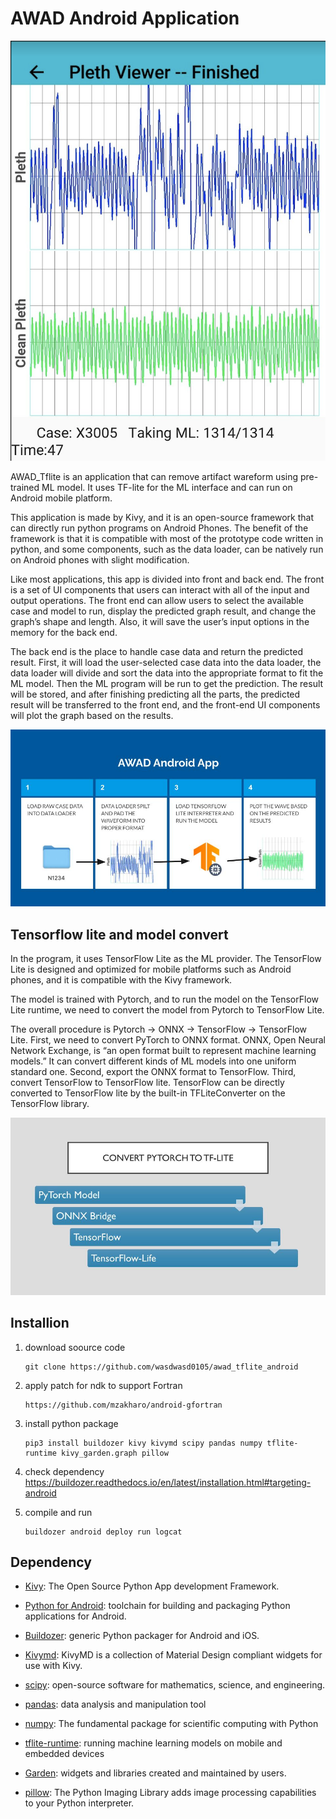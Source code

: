 # AWAD Android Application

<img src="https://github.com/wasdwasd0105/awad_tflite_android/raw/master/pics/AWAD_demo.png"/>

AWAD_Tflite is an application that can remove artifact wareform using pre-trained ML model. It uses TF-lite for the ML interface and can run on Android mobile platform.

This application is made by Kivy, and it is an open-source framework that can directly run python programs on Android Phones. The benefit of the framework is that it is compatible with most of the prototype code written in python, and some components, such as the data loader, can be natively run on Android phones with slight modification. 

Like most applications, this app is divided into front and back end. The front is a set of UI components that users can interact with all of the input and output operations. The front end can allow users to select the available case and model to run, display the predicted graph result, and change the graph’s shape and length. Also, it will save the user’s input options in the memory for the back end.

The back end is the place to handle case data and return the predicted result. First, it will load the user-selected case data into the data loader, the data loader will divide and sort the data into the appropriate format to fit the ML model. Then the ML program will be run to get the prediction. The result will be stored, and after finishing predicting all the parts, the predicted result will be transferred to the front end, and the front-end UI components will plot the graph based on the results.

<img src="https://github.com/wasdwasd0105/awad_tflite_android/raw/master/pics/AWAD_structure.jpg"/>


## Tensorflow lite and model convert

In the program, it uses TensorFlow Lite as the ML provider. The TensorFlow Lite is designed and optimized for mobile platforms such as Android phones, and it is compatible with the Kivy framework. 

The model is trained with Pytorch, and to run the model on the TensorFlow Lite runtime, we need to convert the model from Pytorch to TensorFlow Lite. 

The overall procedure is Pytorch -> ONNX -> TensorFlow -> TensorFlow Lite. First, we need to convert PyTorch to ONNX format. ONNX, Open Neural Network Exchange, is “an open format built to represent machine learning models.” It can convert different kinds of ML models into one uniform standard one. Second, export the ONNX format to TensorFlow. Third, convert TensorFlow to TensorFlow lite. TensorFlow can be directly converted to TensorFlow lite by the built-in TFLiteConverter on the TensorFlow library.

<img src="https://github.com/wasdwasd0105/awad_tflite_android/raw/master/pics/AWAD_model_convert.jpg"/>

Installion
---------------
1. download soource code
    ```
    git clone https://github.com/wasdwasd0105/awad_tflite_android
    ```

2. apply patch for ndk to support Fortran
    ```
    https://github.com/mzakharo/android-gfortran
    ```

3. install python package
    ```
    pip3 install buildozer kivy kivymd scipy pandas numpy tflite-runtime kivy_garden.graph pillow
    ```
4. check dependency
   https://buildozer.readthedocs.io/en/latest/installation.html#targeting-android

5. compile and run
    ```
    buildozer android deploy run logcat
    ```

Dependency
---------------

- [Kivy](https://github.com/kivy/kivy): The Open Source Python App development Framework.
- [Python for Android](https://github.com/kivy/python-for-android): toolchain
  for building and packaging Python applications for Android.
- [Buildozer](https://github.com/kivy/buildozer): generic Python packager
  for Android and iOS.
- [Kivymd](https://github.com/kivymd/KivyMD): KivyMD is a collection of Material Design compliant widgets for use with Kivy.
- [scipy](https://github.com/scipy/scipy): open-source software for mathematics, science, and engineering.
- [pandas](https://pandas.pydata.org/): data analysis and manipulation tool

- [numpy](https://numpy.org/): The fundamental package for scientific computing with Python
- [tflite-runtime](https://www.tensorflow.org/lite): running machine learning models on mobile and embedded devices
- [Garden](https://github.com/kivy-garden): widgets and libraries created and
  maintained by users.
- [pillow](https://github.com/python-pillow/Pillow): The Python Imaging Library adds image processing capabilities to your Python interpreter.





